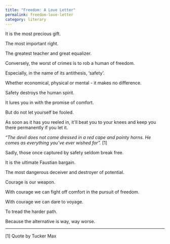 ```yaml
---
title: "Freedom: A Love Letter"
permalink: freedom-love-letter
category: literary
---
```


It is the most precious gift.

The most important right.

The greatest teacher and great equalizer.

Conversely, the worst of crimes is to rob a human of freedom.

Especially, in the name of its antithesis, ‘safety’.

Whether economical, physical or mental - it makes no difference.

Safety destroys the human spirit.

It lures you in with the promise of comfort.

But do not let yourself be fooled.

As soon as it has you reeled in, it'll beat you to your knees and keep you there permanently if you let it.

_“The devil does not come dressed in a red cape and pointy horns. He comes as everything you’ve ever wished for”._ [1]

Sadly, those once captured by safety seldom break free.

It is the ultimate Faustian bargain.

The most dangerous deceiver and destroyer of potential.

Courage is our weapon.

With courage we can fight off comfort in the pursuit of freedom.

With courage we can dare to voyage.

To tread the harder path.

Because the alternative is way, way worse.

---

[1] Quote by Tucker Max
